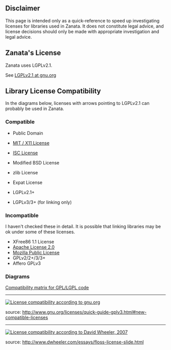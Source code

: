 ## Disclaimer

This page is intended only as a quick-reference to speed up investigating licenses for libraries used in Zanata. It does not constitute legal advice, and license decisions should only be made with appropriate investigation and legal advice.


## Zanata's License

Zanata uses LGPLv2.1.

See [LGPLv2.1 at gnu.org](http://www.gnu.org/licenses/lgpl-2.1.html)


## Library License Compatibility

In the diagrams below, licenses with arrows pointing to LGPLv2.1 can probably be used in Zanata.


### Compatible

 - Public Domain
 - [MIT / X11 License](http://opensource.org/licenses/MIT)
 - [ISC License](http://www.isc.org/downloads/software-support-policy/isc-license/)
 - Modified BSD License
 - zlib License
 - Expat License
 - LGPLv2.1+

 - LGPLv3/3+ (for linking only)

### Incompatible

I haven't checked these in detail. It is possible that linking libraries may be ok under some of these licenses.

 - XFree86 1.1 License
 - [Apache License 2.0](http://www.apache.org/licenses/LICENSE-2.0.html)
 - [Mozilla Public License](http://www.mozilla.org/MPL/)
 - GPLv2/2+/3/3+
 - Affero GPLv3




### Diagrams

[Compatibility matrix for GPL/LGPL code](https://fedoraproject.org/wiki/Licensing:Main?rd=Licensing#GPL_Compatibility_Matrix)

-----

[![License compatibility according to gnu.org](http://www.gnu.org/licenses/quick-guide-gplv3-compatibility.png)](http://www.gnu.org/licenses/quick-guide-gplv3.html#new-compatible-licenses)

source: http://www.gnu.org/licenses/quick-guide-gplv3.html#new-compatible-licenses

-----

[![License compatibility according to David Wheeler, 2007](http://www.dwheeler.com/essays/floss-license-slide-image.png)](http://www.dwheeler.com/essays/floss-license-slide.html)

source: http://www.dwheeler.com/essays/floss-license-slide.html

